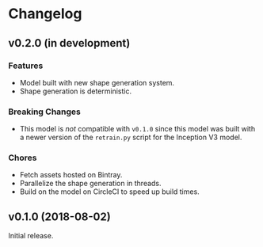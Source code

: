 # Changelog

## v0.2.0 (in development)

### Features

- Model built with new shape generation system.
- Shape generation is deterministic.

### Breaking Changes

- This model is _*not*_ compatible with `v0.1.0` since this model was built
  with a newer version of the `retrain.py` script for the Inception V3 model.

### Chores

- Fetch assets hosted on Bintray.
- Parallelize the shape generation in threads.
- Build on the model on CircleCI to speed up build times.

## v0.1.0 (2018-08-02)

Initial release.
